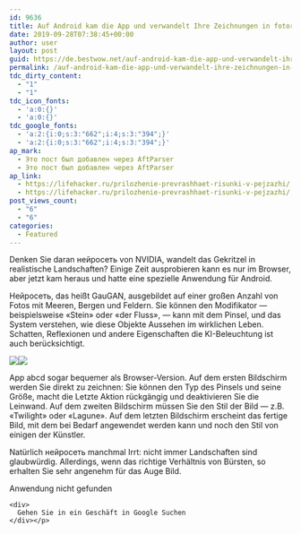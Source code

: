 ```yaml
---
id: 9636
title: Auf Android kam die App und verwandelt Ihre Zeichnungen in fotorealistische Landschaften
date: 2019-09-28T07:38:45+00:00
author: user
layout: post
guid: https://de.bestwow.net/auf-android-kam-die-app-und-verwandelt-ihre-zeichnungen-in-fotorealistische-landschaften/
permalink: /auf-android-kam-die-app-und-verwandelt-ihre-zeichnungen-in-fotorealistische-landschaften/
tdc_dirty_content:
  - "1"
  - "1"
tdc_icon_fonts:
  - 'a:0:{}'
  - 'a:0:{}'
tdc_google_fonts:
  - 'a:2:{i:0;s:3:"662";i:4;s:3:"394";}'
  - 'a:2:{i:0;s:3:"662";i:4;s:3:"394";}'
ap_mark:
  - Это пост был добавлен через AftParser
  - Это пост был добавлен через AftParser
ap_link:
  - https://lifehacker.ru/prilozhenie-prevrashhaet-risunki-v-pejzazhi/
  - https://lifehacker.ru/prilozhenie-prevrashhaet-risunki-v-pejzazhi/
post_views_count:
  - "6"
  - "6"
categories:
  - Featured
---
```

Denken Sie daran нейросеть von NVIDIA, wandelt das Gekritzel in realistische Landschaften? Einige Zeit ausprobieren kann es nur im Browser, aber jetzt kam heraus und hatte eine spezielle Anwendung für Android.

Нейросеть, das heißt GauGAN, ausgebildet auf einer großen Anzahl von Fotos mit Meeren, Bergen und Feldern. Sie können den Modifikator — beispielsweise «Stein» oder «der Fluss», — kann mit dem Pinsel, und das System verstehen, wie diese Objekte Aussehen im wirklichen Leben. Schatten, Reflexionen und andere Eigenschaften die KI-Beleuchtung ist auch berücksichtigt.

![](https://de.bestwow.net/wp-content/uploads/2019/09/na-android-vyshlo-prilozhenie-kotoroe-prevraschaet-vashi-risunki-v-fotorealistichnye-peyzazhi-1.jpg)![](https://de.bestwow.net/wp-content/uploads/2019/09/na-android-vyshlo-prilozhenie-kotoroe-prevraschaet-vashi-risunki-v-fotorealistichnye-peyzazhi-2.jpg) 

App abcd sogar bequemer als Browser-Version. Auf dem ersten Bildschirm werden Sie direkt zu zeichnen: Sie können den Typ des Pinsels und seine Größe, macht die Letzte Aktion rückgängig und deaktivieren Sie die Leinwand. Auf dem zweiten Bildschirm müssen Sie den Stil der Bild — z.B. «Twilight» oder «Lagune». Auf dem letzten Bildschirm erscheint das fertige Bild, mit dem bei Bedarf angewendet werden kann und noch den Stil von einigen der Künstler.

Natürlich нейросеть manchmal Irrt: nicht immer Landschaften sind glaubwürdig. Allerdings, wenn das richtige Verhältnis von Bürsten, so erhalten Sie sehr angenehm für das Auge Bild.

<div>
  <div>
  </div>
  
  <div>
    <div>
      Anwendung nicht gefunden
    </div>
    
    <div>
      Gehen Sie in ein Geschäft in Google Suchen
    </div></p>
  </div></p>
</div>
